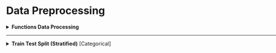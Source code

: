 # Data Preprocessing

<div style='width:1000px;margin:auto'>

<details><summary> <b>Functions Data Processing</b> </summary>
<p>
<p><a href="file:///media/mosaab/Volume/Personal/Development/Courses%20Docs/Kaggle's%20Notebooks/5_Cargo%20Rican%20HouseHold/2_Featuretools%20for%20Good.html"><b>Notebook</b></a> </p>

<ol>
<li>Remove any <b>duplicated</b> columns.</li>

<li>Replace <b>infinite</b> values with <b>np.nan</b></li>

<li>Remove columns with a <b>missing percentage </b>above the <em>missing_threshold</em></li>

<li>Remove columns with only a <b>single unique value.</b></li>

<li>Remove one out of every pair of columns with a <b>correlation</b> threshold above the correlation_threshold</li>

<li>Extract the <b>training</b> and <b>testing</b> data along with <b>labels</b> and <b>ids</b> (needed for making submissions)</li>
</ol>

~~~python
def post_process(feature_matrix, missing_threshold=.95, correlation_threshold=.95):
    # Remove duplicated features.
    start_features  = feature_matrix.shape[1]
    feature_matrix = feature_matrix.loc[:, ~feature_matrix.columns.duplicated()]
    n_duplicated   = start_features - feature_matrix.shape[1]
    print(f'~> There were {bg(n_duplicated)} duplicated features.')
    
    feature_matrix = feature_matrix.replace({np.inf: np.nan, -np.inf: np.nan}).reset_index()
    
    # Extract the Id and Target Columns.
    ids    = list(feature_matrix.pop('idhogar'))
    labels = list(feature_matrix.pop('Target'))
    
    # Drop any columns drived from column 'Target'
    drop_cols = []
    for col in feature_matrix:
        if col == 'Target':
            pass
        elif 'Target' in col:
            drop_cols.append(col)
    
    feature_matrix = feature_matrix[[x for x in feature_matrix if x not in drop_cols]]
    
    # One-Hot Encoding (if necessery)
    feature_matrix  = pd.get_dummies(feature_matrix, drop_first=True)
    n_start_feature = feature_matrix.shape[1]
    print(f'~> Original Shape: {bg(n_start_feature)}.')
    
    
    # Find the missing values
    missing             = pd.DataFrame(feature_matrix.isnull().sum())
    missing['fraction'] = missing[0] / feature_matrix.shape[0]
    missing.sort_values('fraction', ascending=False, inplace=True)
    
    # Missing Above threshold
    missing_cols   = list(missing[missing['fraction'] > missing_threshold].index)
    n_missing_cols = len(missing_cols)
    
    # Remove missing columns
    feature_matrix = feature_matrix[[col for col in feature_matrix if col not in missing_cols]]
    print(f'~> There were {bg(n_missing_cols)} missing columns above threshold = {colored(missing_threshold, "green")}.')
    
    unique_counts        = pd.DataFrame(feature_matrix.nunique()).sort_values(0, ascending=False)
    zero_variance_cols   = list(unique_counts[unique_counts[0] == 1].index)
    n_zero_variance_cols = len(zero_variance_cols)
    
    # Remove zero variance columns
    feature_matrix = feature_matrix[[col for col in feature_matrix if col not in zero_variance_cols]]
    print(f'~> There were {bg(n_zero_variance_cols)} columns with zero variance.')
    
    # Correlations.
    corr_matrix = feature_matrix.corr().abs()
    upper       = corr_matrix.where(np.triu(np.ones(corr_matrix.shape), k=1).astype(np.bool))
    to_drop     = [column for column in upper.columns if any(upper[column] > correlation_threshold)]
    
    n_collinear = len(to_drop)
    
    feature_matrix = feature_matrix[[x for x in feature_matrix if x not in to_drop]]
    print(f'~> There were {bg(n_collinear)} highly correlated columns above threshold = {colored(correlation_threshold, "green")}.')
    
    # Total number of columns removed.
    total_removed = n_collinear + n_duplicated + n_missing_cols + n_zero_variance_cols
    print(f'~> Total Number columns removed = {bg(total_removed)}.')
    print(f'~> Shape after removing: {bg(feature_matrix.shape, "s")}.')
    
    # Add the ids and target
    feature_matrix['idhogar'] = ids
    feature_matrix['Target']  = labels
    
    # Extract traing and test datasets.
    train = feature_matrix[feature_matrix.Target.notnull()]
    test  = feature_matrix[feature_matrix.Target.isnull()]
    
    # Subset to houses with a head of household
    train = train[train['idhogar'].isin(list(train_valid['idhogar']))]
    test = test[test['idhogar'].isin(list(test_valid['idhogar']))]
    
    train_labels = np.array(train.pop('Target')).reshape((-1,))
    test_ids     = list(test.pop('idhogar'))
    
    train, test = train.align(test, join='inner', axis=1)
    
    assert (len(train_labels) == train.shape[0]), 'Labels must be the same length as number of training.'
    assert (len(test_ids) == test.shape[0]), 'Test ids must equal the number of test observations.'
    
    return train, train_labels, test, test_ids
~~~

</p>
</details>

<hr>

<details><summary> <b>Train Test Split (Stratified)</b> [Categorical]</summary>
<p style="margin: 0">
<p>1) <a href="file:///media/mosaab/Volume/Personal/Development/Courses%20Docs/Data%20Science/10_%20K-Nearest%20Neighbors/1_step-by-step-diabetes-classification-knn-detailed.html#Test-Train-Split-and-Cross-Validation-methods">Explanation for <b>Train<em>Test</em>Split</b></a> <br>
2) <a href="file:///media/mosaab/Volume/Personal/Development/Courses%20Docs/Data%20Science/10_%20K-Nearest%20Neighbors/2_KNN%20-%20Full%20Pipeline.html#Train-Test-Split">Train Test Split notebook</a></p>
~~~
from sklearn.model_selection import train_test_split
X_train, X_test, y_train, y_test = train_test_split(
    df_feat, y, test_size=0.4, stratify=y, random_state=42)
~~~

<p>Another way to split, by hashing the unique identifier of each row, to make sure that at the next run, the training and test sets will be the same</p>
```
from zlib import crc32

def test_set_check(identifier, test_ratio):
    return crc32(np.int64(identifier)) & 0xffffffff < test_ratio * 2**32

def split_train_test_by_id(data, test_ratio, id_column):
    ids         = data[id_column]
    in_test_set = ids.apply(lambda id_: test_set_check(id_, test_ratio))
    return data.loc[~in_test_set], data.loc[in_test_set]

housing_with_id = housing.reset_index()    # Since housing doesn't have identifier.
train_set, test_set = split_train_test_by_id(housing_with_id, 0.2, "index")

print(len(train_set)/housing.shape[0], len(test_set)/housing.shape[0])
```

</p></details>

<details><summary> <b>Train Test Split (Stratified)</b> [Regression]</summary><p>
<h5>Descritize the target column into n bins.</h5>
```
housing['income_cat'] = pd.cut(housing['median_income'],
                               bins=[0., 1.5, 3., 4.5, 6., np.inf],
                               labels=[1, 2, 3, 4, 5])
```

<h5>Split based on the new categorical binned column</h5>
```
from sklearn.model_selection import StratifiedShuffleSplit

split = StratifiedShuffleSplit(n_splits=1, test_size=0.2, random_state=42)
for train_index, test_index in split.split(housing, housing['income_cat']):
    strat_train_set = housing.loc[train_index]
    strat_test_set  = housing.loc[test_index]
```

<h5>Then, remove the binned column.</h5>
```
# Remove the "income_cat".
for set_ in (strat_train_set , strat_test_set):
    set_.drop("income_cat", axis=1, inplace=True)
```
</p></details>

<details><summary> <b>Temporal Splitting (Time Based  Splitting)</b> </summary>
<p>
~~~python
split_train = int(len(data) * .8)
split_test  = int(len(data) * .2)

X_train = data[:split_train]
y_train = data[:split_train]['Target']

X_test = data[-split_test:]
y_test = data[-split_test:]['Target']
~~~
</p>
</details>

<details><summary> <b>Make Scorer</b> </summary>
<p>
<p><a href="file:///media/mosaab/Volume/Personal/Development/Courses%20Docs/Sklearn/sklearn.metrics.make_scorer.html#sklearn-metrics-make-scorer"><b>Sklearn Docs</b></a> </p>
~~~python
from sklearn.metrics import f1_score, make_scorer

scorer = make_scorer(f1_score, greater_is_better=True, average='macro')

~~~
</p>
</details>

<details><summary> Create a <b>Pipeline</b> </summary>
<p>
<p><a href="file:///media/mosaab/Volume/Personal/Development/Courses%20Docs/Kaggle's%20Notebooks/5_Cargo%20Rican%20HouseHold/1_Costa%20Rican%20Household%20Poverty%20Level%20Prediction.html"><b>Notebook</b></a> </p>
~~~python
from sklearn.preprocessing import Imputer, MinMaxScaler
from sklearn.pipeline import Pipeline

pipeline = Pipeline([('imputer', Imputer(strategy='meadian')),
                     ('scaler', MinMaxScaler())])

# Fit and transform the training data
train_set = pipeline.fit_transform(train_set)
test_st   = pipeline.transform(test_set)
~~~
</p>
</details>

<details><summary> <b>K-Fold CV</b> </summary><p>
```
# Using Custom Stratified K-folds
def Stratified_kfolds(alg, X, y):
    score_valid = 0
    skf = StratifiedKFold(n_splits=2, shuffle=True, random_state=33)
    
    for train_idx, valid_idx in skf.split(X, y):
        X_train, X_valid = X.iloc[train_idx], X.iloc[valid_idx]
        y_train, y_valid = y.iloc[train_idx], y.iloc[valid_idx]

        # One-Hot Encoding
        ohe_enc_keyword  = CountVectorizer()
#         ohe_enc_location = CountVectorizer()
        ohe_enc_text     = CountVectorizer(max_df=.9, min_df=3)

        # Transform Train data
        keyword_train    = ohe_enc_keyword.fit_transform(X_train['keyword'])
#         location_train   = ohe_enc_location.fit_transform(X_train['location'])
        text_train       = ohe_enc_text.fit_transform(X_train['text'])

        # Transform Validation data.
        keyword_valid    = ohe_enc_keyword.transform(X_valid['keyword'])
#         location_valid   = ohe_enc_location.transform(X_valid['location'])
        text_valid       = ohe_enc_text.transform(X_valid['text'])

        ## Merge Training data.
        X_train = hstack((keyword_train, text_train)).tocsr()

        ## Merge Validation data
        X_valid = hstack((keyword_valid, text_valid)).tocsr()

        # ML Models.
        alg.fit(X_train.todense(), y_train)
        y_pred_valid = alg.predict(X_valid.todense())
        score_valid  += f1_score(y_valid, y_pred_valid)
        
    return score_valid/skf.n_splits
```

</p></details>

<details><summary> <b>Cross_val_score</b> </summary>
<p>
~~~python
model = RF(n_estimators=100, n_jobs=-1)

# 10 Fold cross validation
cv_results = cross_val_score(model, train_set, train_labels, cv=10, scoring=scorer)

print(f'~> 10 Fold Cross Validation F1 Score = {bg(round(cv_results.mean(), 4), "s")} with std = {bg(round(cv_results.std(), 4), "s")}')
~~~
</p>
</details>

<details><summary><b>Cross Validation</b></summary>
<p style="margin: 0">
<p>1) <a href="file:///media/mosaab/Volume/Personal/Development/Courses%20Docs/Data%20Science/10_%20K-Nearest%20Neighbors/1_step-by-step-diabetes-classification-knn-detailed.html#Test-Train-Split-and-Cross-Validation-methods">Explanation for <b>Cross Validation</b></a> </p>
</p>
</details>

<details><summary> <b>GridSearchCV</b> </summary>
<p style="margin: 0">
<p>1) <a href="file:///media/mosaab/Volume/Personal/Development/Courses%20Docs/Data%20Science/10_%20K-Nearest%20Neighbors/1_step-by-step-diabetes-classification-knn-detailed.html#Hyper-Parameter-optimization">Explanation of <b>GridSearch</b>.</a> <br>
2) <a href="file:///media/mosaab/Volume/Personal/Development/Courses%20Docs/Data%20Science/10_%20K-Nearest%20Neighbors/2_KNN%20-%20Full%20Pipeline.html#Hyperparameter-Tunning-&amp;-Cross-Validation">Hyperparameter Tunning &amp; Cross validation</a> </p>
~~~
# Load the model
from sklearn.model_selection import GridSearchCV

# Select the range of parameters
param_grid = {'n_neighbors': np.arange(1, 50)}

# Activate the GridSearchCV
knn = KNeighborsClassifier()
knn_cv = GridSearchCV(knn, param_grid, cv=5)
knn_cv.fit(X, y)

# Calculate the Training score
print('The Best Score for training =', knn_cv.best_score_*100,'%')

# See the Best K value
print('The Best parameters (K) =', knn_cv.best_params_['n_neighbors'])

# Show all resutls.
resutls = pd.DataFrame(knn_cv.cv_results_)[['params', 'mean_test_score', rank_test_score']]

# Sort by test score
results.sort_values('rank_test_score')

# Get the best model.
knn_cv.best_estimator_
~~~
</p>
</details>


<details><summary> <b>Custom Transformer</b> </summary><p>
```
from sklearn.base import BaseEstimator, TransformerMixin

rooms_ix, bedrooms_ix, population_ix, households_ix = 3, 4, 5, 6

class CombinedAttributesAdder(BaseEstimator, TransformerMixin):
	def __init__(self, add_bedrooms_per_room = True): # no *args or **kargs
		self.add_bedrooms_per_room = add_bedrooms_per_room
	def fit(self, X, y=None):
		return self # nothing else to do
	def transform(self, X, y=None):
		rooms_per_household = X[:, rooms_ix] / X[:, households_ix]
		population_per_household = X[:, population_ix] / X[:, households_ix]
		if self.add_bedrooms_per_room:
			bedrooms_per_room = X[:, bedrooms_ix] / X[:, rooms_ix]
			return np.c_[X, rooms_per_household,
					   population_per_household,
				 	   bedrooms_per_room]
		else:
			return np.c_[X, rooms_per_household, population_per_household]
			
			
attr_adder = CombinedAttributesAdder(add_bedrooms_per_room=False)
housing_extra_attribs = attr_adder.transform(housing.values)
```
</p></details> 

<hr>

<details><summary><b style='font-size:20px'>Bayesian Optimization</b> </summary><p><ul>

<details><summary> <b>LinearSVC</b> </summary><p>
```
def svc_cv(C, data, targets):
    alg   = LinearSVC(C=C, random_state=33, penalty='l2')
    score = Stratified_kfolds(alg, data, targets)
    return score

def optimize_svc(data, targets):
    def svc_crossval(expC):
        C = 10 ** expC
        return svc_cv(C=C, data=data, targets=targets)
    
    optimizer = BayesianOptimization(
        f=svc_crossval,
        pbounds={'expC': (-6, 5)},
        random_state=33,
        verbose=2,

    )
    optimizer.maximize(n_iter=30, init_points=5)
    
    print(f"~> Final Result: {optimizer.max}")
    
# Optimize
optimize_svc(X, y)
```
</p></details>

<details><summary> <b>RidgeClassifier</b> </summary><p>
```
# Define Ridge CV
def ridge_cv(alpha, data, targets):
    alg = RidgeClassifier(alpha=alpha, random_state=33)
    score = Stratified_kfolds(alg, data, targets)
    return score
    
# Optimization Strategy
def optimize_ridge(data, targets):
    def ridge_crossval(expAlpha):
        alpha = 10 ** expAlpha
        return ridge_cv(alpha=alpha, data=data, targets=targets)
    
    optimizer = BayesianOptimization(
        f=ridge_crossval,
        pbounds={'expAlpha': (-7, 5)},
        random_state=33,
        verbose=2
    )
    optimizer.maximize(n_iter=20, init_points=5)
    
    print(f"~> Best parameters: {optimizer.max}")
    
# Run the optimization
optimize_ridge(X, y)
```
</p></details>

<details><summary> <b>Multi-nomial Naive Bayes</b> </summary><p>
```
# CV Strategy
def nb_cv(alpha, data, targets):
    alg = MultinomialNB(alpha=alpha)
    return Stratified_kfolds(alg, data, targets)
    
def nb_crossval(expAlpha):
    alpha = 10**expAlpha
    return nb_cv(alpha=alpha, data=X, targets=y)

optimizer = BayesianOptimization(
    f=nb_crossval,
    pbounds={'expAlpha': (-6, 5)},
    random_state=33,
    verbose=2
)

# Optimize
optimizer.maximize(
    n_iter=30,
    init_points=5
)

print(f"~> Best Result: {optimizer.max}")
```
</p></details>

<details><summary> <b>Gaussian Naive Bayes</b> </summary><p>
```
# CV Strategy
def nb2_cv(alpha, data, targets):
    alg = GaussianNB(var_smoothing=alpha)
    return Stratified_kfolds(alg, data, targets)

def nb2_crossval(expAlpha):
    alpha = 10**expAlpha
    return nb2_cv(alpha=alpha, data=X, targets=y)

optimizer = BayesianOptimization(
    f=nb2_crossval,
    pbounds={'expAlpha': (-9, 5)},
    random_state=33,
    verbose=2
)
# Optimize
optimizer.maximize(
    n_iter=30,
    init_points=5
)

print(f"~> Best Result: {optimizer.max}")
```
</p></details>

<details><summary> <b>XGBoostClassifier</b> </summary><p>
```
# Importing
from sklearn.model_selection import cross_val_score
from bayes_opt import BayesianOptimization

def xgboost_cv(max_depth,
               learning_rate,
               n_estimators,
               gamma,
               min_child_weight,
               max_delta_step,
               subsample,
               colsample_bytree,
               silent=True,
               nthread=-1):
    return cross_val_score(xgb.XGBClassifier(max_depth=int(max_depth),
                                             learning_rate=learning_rate,
                                             n_estimators=int(n_estimators),
                                             silent=silent,
                                             nthread=nthread,
                                             gamma=gamma,
                                             min_child_weight=min_child_weight,
                                             max_delta_step=max_delta_step,
                                             subsample=subsample,
                                             colsample_bytree=colsample_bytree),
                          X_train,
                          y_train,
                          scoring="f1",
                          cv=3).mean()

# Define Bayesian Optimization
optimizer = BayesianOptimization(xgboost_cv,
                                 {'max_depth': (5, 10),
                                  'learning_rate': (0.01, 0.3),
                                  'n_estimators': (50, 1000),
                                  'gamma': (1., 0.01),
                                  'min_child_weight': (2, 10),
                                  'max_delta_step': (0, 0.1),
                                  'subsample': (0.7, 0.8),
                                  'colsample_bytree' :(0.5, 0.99)
                                  })
# Run the optimization
optimizer.maximize(n_iter=20,
                   init_points=5)

print(optimizer.max)

# Check the score of the tunned model
params                 = optimizer.max['params']
params['max_depth']    = int(params['max_depth'])
params['n_estimators'] = int(params['n_estimators'])

alg = xgb.XGBClassifier(**params)
alg.fit(X_train, y_train)

y_pred_train = alg.predict(X_train)
y_pred_valid = alg.predict(X_valid)

print(f"F1_score on train data: {bg(f1_score(y_train, y_pred_train))}")
print(f"F1_score on Valid data: {bg(f1_score(y_valid, y_pred_valid))}")
```
</p></details>

<details><summary> <b>Stacking</b> </summary><p>
```
from mlxtend.classifier import StackingClassifier

def stacking1_cv(C, data, targets):
    lr    = LogisticRegression(C=C, penalty='l2', n_jobs=-1)
    sclf  = StackingClassifier(classifiers=[alg1, alg2, alg3], meta_classifier=lr)
    return  Stratified_kfolds(sclf, data, targets)
    
def stacking1_crossval(expC):
    C = 10 ** expC
    return stacking1_cv(C=C, data=X, targets=y)

optimizer = BayesianOptimization(
    f=stacking1_crossval,
    pbounds={'expC': (-9, 5)},
    random_state=33,
    verbose=2,

)
optimizer.maximize(n_iter=10, init_points=10)

print(f"~> Final Result: {optimizer.max}")
```
</p></details>

<details><summary> <b>LightGBM</b> </summary><p>
<ul>
<li><a href="file:///media/mosaab/Volume/Personal/Development/Courses%20Docs/Bayesian%20Optimization%20From%20Scratch/0_html/2_Bayesian%20Optimization%20for%20LightGBM.html">Using<b> Bayesian Optimization</b> library</a></li>

<li><a href="./6_data_processing/hyperopt_for_lightgbm_with_f1_score.html">Using<b> hyperopt</b> library</a></li>
</ul>
</p></details>

<details><summary> <b>Catboost</b> </summary><p>
<ul>

<li><a href="./6_data_processing/hyperopt_for_catboost.html">Using<b> hyperopt</b> library</a></li>
</ul>
</p></details>

<li><a href="file:///media/mosaab/Volume/Personal/Development/Courses%20Docs/Bayesian%20Optimization%20From%20Scratch/0_html/1_Bayesian%20Optimization.html">For <b>Sklearn Models</b></a></li>
</ul></p></details>

<details><summary> <b style='font-size:20px'>Randomized Search</b></summary><p>
<h4>NOTE:</h4>
<p><b>Reciprocal Distribution</b> is useful when you have no idea what the scale of the hyperparameter should be.</p>
<p><b>Exponential Distribution</b> is best when you know (more or less) what the scale of the hyperparameter should be.</p>
see more distributions from <a href="https://docs.scipy.org/doc/scipy/reference/stats.html">here</a><br>

<ul><details><summary> <b>MultiNomial</b> </summary><p>
```
# Import Libraries
from sklearn.feature_extraction.text import CountVectorizer
from sklearn.naive_bayes import MultinomialNB
from sklearn.pipeline import make_pipeline
from scipy.stats import expon, reciprocal, geom, uniform

# Make the pipeline
pipe = make_pipeline(CounterVectorizer(), MultinomialNB())

# Cross-validate the pipeline using default parameters.
from sklearn.model_selection import cross_val_score
cross_val_score(pipe, X, y, cv=5, scoring='accuracy').mean()

# Specifiy parameter values to search (use a distribution for any continous parameters)
import scipy as sp
params = {}
params['countvectorizer__min_df'] = [1, 2, 3, 4]
params['countvectorizer__lowercase'] = [True, False]
params['multinomialnb__alpha'] = sp.stats.uniform(scale=1)

# try "n_iter" random combinations of those parameter values.
from sklearn.model_selection import RandomizedSearchCV
rand = RandomizedSearchCV(pipe, params, n_iter=10, cv=5, scoring='accuracy', random_state=1)
rand.fit(X, y)

# What was the best score found during the search?
rand.best_score_

# Which combination of parameters produced the best score.
rand.best_params_
```
</p></details>

<details><summary> <b>SVR</b> </summary><p>
```
from sklearn.model_selection import RandomizedSearchCV
from scipy.stats import expon, reciprocal

# see https://docs.scipy.org/doc/scipy/reference/stats.html
# for `expon()` and `reciprocal()` documentation and more probability distribution functions.

# Note: gamma is ignored when kernel is "linear"
param_distribs = {
        'kernel': ['linear', 'rbf'],
        'C': reciprocal(20, 200000),
        'gamma': expon(scale=1.0),
    }

svm_reg = SVR()
rnd_search = RandomizedSearchCV(svm_reg, param_distributions=param_distribs,
                                n_iter=50, cv=5, scoring='neg_mean_squared_error',
                                verbose=2, random_state=42)
rnd_search.fit(housing_prepared, housing_labels)
```
</p></details>

</ul></p></details>


</div>




